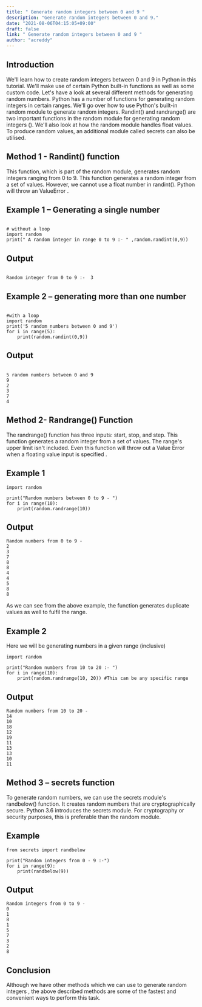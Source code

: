 ```yaml
---
title: " Generate random integers between 0 and 9 "
description: "Generate random integers between 0 and 9."
date: "2021-08-06T04:15:05+09:00"
draft: false
link: " Generate random integers between 0 and 9 "
author: "acreddy"
---
```



## Introduction

We'll learn how to create random integers between 0 and 9 in Python in this tutorial. We'll make use of certain Python built-in functions as well as some custom code. Let's have a look at several different methods for generating random numbers. Python has a number of functions for generating random integers in certain ranges. We'll go over how to use Python's built-in random module to generate random integers. Randint() and randrange() are two important functions in the random module for generating random integers (). We'll also look at how the random module handles float values. To produce random values, an additional module called secrets can also be utilised. 

## Method 1 - Randint() function

This function, which is part of the random module, generates random integers ranging from 0 to 9. This function generates a random integer from a set of values. However, we cannot use a float number in randint(). Python will throw an ValueError .

## Example 1 – Generating a single number

```

# without a loop
import random
print(" A random integer in range 0 to 9 :- " ,random.randint(0,9))

```

## Output

```

Random integer from 0 to 9 :-  3

```

## Example 2 – generating more than one number

```

#with a loop
import random
print('5 random numbers between 0 and 9')
for i in range(5):
	print(random.randint(0,9))

```

## Output

```

5 random numbers between 0 and 9
9
2
3
7
4

```

## Method 2- Randrange() Function 

The randrange() function has three inputs: start, stop, and step. This function generates a random integer from a set of values. The range's upper limit isn't included. Even this function will throw out a Value Error when a floating value input is specified . 

## Example 1

```
import random

print("Random numbers between 0 to 9 - ")
for i in range(10):
    print(random.randrange(10))
```

## Output

```
Random numbers from 0 to 9 - 
2
3
7
8
8
4
4
5
8
8

```

As we can see from the above example, the function generates duplicate values as well to fulfil the range. 

## Example 2 

Here we will be generating numbers in a given range (inclusive)

```
import random

print("Random numbers from 10 to 20 :- ")
for i in range(10):
    print(random.randrange(10, 20)) #This can be any specific range

```
## Output

```
Random numbers from 10 to 20 - 
14
10
18
12
19
11
13
13
10
11

```

## Method 3 – secrets function

To generate random numbers, we can use the secrets module's randbelow() function. It creates random numbers that are cryptographically secure. Python 3.6 introduces the secrets module. For cryptography or security purposes, this is preferable than the random module.

## Example

```
from secrets import randbelow

print("Random integers from 0 - 9 :-")
for i in range(9):
    print(randbelow(9))

```

## Output

```
Random integers from 0 to 9 -
0
1
8
1
5
7
3
2
8

```

## Conclusion

Although we have other methods which we can use to generate random integers , the above described methods are some of the fastest and convenient ways to perform this task.
